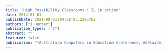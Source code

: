 ```yaml
---
title: "High Possibility Classrooms : IL in action"
date: 2014-01-01
publishDate: 2021-08-03T04:08:05.229576Z
authors: ["J Hunter"]
publication_types: ["2"]
abstract: ""
featured: false
publication: "*Australian Computers in Education Conference, Adelaide, S.A.*"
---
```


